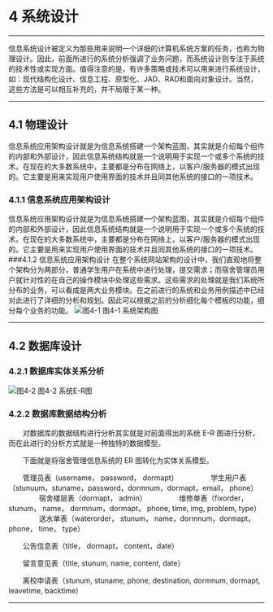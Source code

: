 ﻿# 4 系统设计

------

信息系统设计被定义为那些用来说明一个详细的计算机系统方案的任务，也称为物理设计。因此，前面所进行的系统分析强调了业务问题，而系统设计则专注于系统的技术性或实现方面。值得注意的是，有许多策略或技术可以用来进行系统设计，如：现代结构化设计、信息工程、原型化、JAD、RAD和面向对象设计。当然，这些方法是可以相互补充的，并不局限于某一种。

------

## 4.1 物理设计
 信息系统应用架构设计就是为信息系统搭建一个架构蓝图，其实就是介绍每个组件的内部和外部设计，因此信息系统结构就是一个说明用于实现一个或多个系统的技术。在现在的大多数系统中，主要都是分布在网络上，以客户/服务器的模式出现的。它主要是用来实现用户使用界面的技术并且同其他系统的接口的一项技术。


### 4.1.1  信息系统应用架构设计 
信息系统应用架构设计就是为信息系统搭建一个架构蓝图，其实就是介绍每个组件的内部和外部设计，因此信息系统结构就是一个说明用于实现一个或多个系统的技术。在现在的大多数系统中，主要都是分布在网络上，以客户/服务器的模式出现的。它主要是用来实现用户使用界面的技术并且同其他系统的接口的一项技术。
###4.1.2  信息系统应用架构设计
 在整个系统网站架构的设计中，我们直观地将整个架构分为两部分，普通学生用户在系统中进行处理，提交需求；而宿舍管理员用户就针对性的在自己的操作模块中处理这些需求。这些需求的处理就是我们系统所分布的业务，可以看成是两大业务模块。在之前进行的系统和业务用例描述中已经对此进行了详细的分析和规划。因此可以根据之前的分析细化每个模板的功能，细分每个业务的功能。
![图4-1][1]
图4-1 系统架构图

---


## 4.2  数据库设计
### 4.2.1  数据库实体关系分析
![图4-2][2]
图4-2 系统E-R图

### 4.2.2  数据库数据结构分析
　　对数据库的数据结构进行分析其实就是对前面得出的系统 E-R 图进行分析，而在此进行的分析方式就是一种独特的数据模型。

　　下面就是将宿舍管理信息系统的 ER 图转化为实体关系模型。

　　管理员表（username， password， dormapt）
　　
　　学生用户表（stunuum，stuname，password，dormnum，dormapt，email， phone）
　　
　　宿舍楼层表（dormapt， admin）
　　
　　维修单表（fixorder，stunum， name， dormnum，dormapt， phone, time, img, problem, type）
　　
　　送水单表（waterorder， stunum， name，dormnum，dormapt，phone， time， type）

　　公告信息表（title， dormapt， content，date）

　　留言意见表（title, stunum, name, content, date）

　　离校申请表（stunum, stuname, phone, destination, dormnum, dormapt, leavetime, backtime）

  [1]: http://ww3.sinaimg.cn/bmiddle/c50a9c85gw1exp70ph9pxj20cs0dw0tv.jpg
  [2]: http://ww2.sinaimg.cn/bmiddle/c50a9c85gw1exp70orq5ej20u00h2jug.jpg
  [3]: http://ww2.sinaimg.cn/bmiddle/c50a9c85gw1exrkpt7vu5j211w0iuwie.jpg
---
